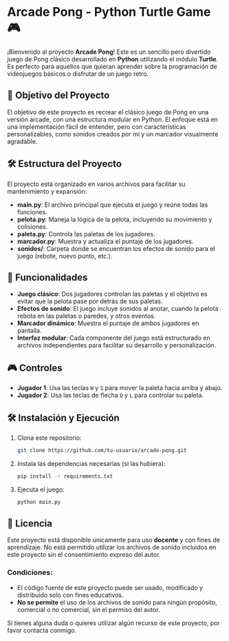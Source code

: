 # Arcade Pong - Python Turtle Game 🎮

¡Bienvenido al proyecto **Arcade Pong**! Este es un sencillo pero divertido juego de Pong clásico desarrollado en **Python** utilizando el módulo **Turtle**. Es perfecto para aquellos que quieran aprender sobre la programación de videojuegos básicos o disfrutar de un juego retro.

## 🎯 Objetivo del Proyecto

El objetivo de este proyecto es recrear el clásico juego de Pong en una versión arcade, con una estructura modular en Python. El enfoque está en una implementación fácil de entender, pero con características personalizables, como sonidos creados por mi y un marcador visualmente agradable.

## 🛠️ Estructura del Proyecto

El proyecto está organizado en varios archivos para facilitar su mantenimiento y expansión:

- **main.py**: El archivo principal que ejecuta el juego y reúne todas las funciones.
- **pelota.py**: Maneja la lógica de la pelota, incluyendo su movimiento y colisiones.
- **paleta.py**: Controla las paletas de los jugadores.
- **marcador.py**: Muestra y actualiza el puntaje de los jugadores.
- **sonidos/**: Carpeta donde se encuentran los efectos de sonido para el juego (rebote, nuevo punto, etc.).

## 🚀 Funcionalidades

- **Juego clásico**: Dos jugadores controlan las paletas y el objetivo es evitar que la pelota pase por detrás de sus paletas.
- **Efectos de sonido**: El juego incluye sonidos al anotar, cuando la pelota rebota en las paletas o paredes, y otros eventos.
- **Marcador dinámico**: Muestra el puntaje de ambos jugadores en pantalla.
- **Interfaz modular**: Cada componente del juego está estructurado en archivos independientes para facilitar su desarrollo y personalización.

## 🎮 Controles

- **Jugador 1**: Usa las teclas `W` y `S` para mover la paleta hacia arriba y abajo.
- **Jugador 2**: Usa las teclas de flecha `O` y `L` para controlar su paleta.

## 🛠️ Instalación y Ejecución

1. Clona este repositorio:
   ```bash
   git clone https://github.com/tu-usuario/arcade-pong.git
   
2. Instala las dependencias necesarias (si las hubiera):
   ```bash
   pip install -r requirements.txt

3. Ejecuta el juego:
   ```bash
   python main.py

## 📝 Licencia

Este proyecto está disponible únicamente para uso **docente** y con fines de aprendizaje. No está permitido utilizar los archivos de sonido incluidos en este proyecto sin el consentimiento expreso del autor.

### Condiciones:
- El código fuente de este proyecto puede ser usado, modificado y distribuido solo con fines educativos.
- **No se permite** el uso de los archivos de sonido para ningún propósito, comercial o no comercial, sin el permiso del autor.

Si tienes alguna duda o quieres utilizar algún recurso de este proyecto, por favor contacta conmigo.
